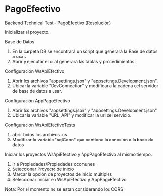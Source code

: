 # PagoEfectivo

Backend Technical Test - PagoEfectivo (Resolución)

Inicializar el proyecto.

Base de Datos

1. En la carpeta DB se encontrará un script que generará la Base de datos a usar.
2. Abrir y ejecutar el cual generará las tablas y procedimientos.

Configuración WsApiEfectivo

1. Abrir los archivos "appsettings.json" y "appsettings.Development.json".
2. Ubicar la variable "DevConnection" y modificar a la cadena del servidor de base de datos a usar.


Configuración AppPagoEfectivo
1. Abrir los archivos "appsettings.json" y "appsettings.Development.json"
2. Ubicar la variable "URL_API" y modificar la url del servicio.


Configuración WsApiEfectivoTests
1. abrir todos los archivos .cs  
2. Modificar la variable "sqlConn" que contiene la conexión a la base de datos

Iniciar los proyectos WsApiEfectivo y AppPagoEfectivo al mismo tiempo.
1. Ir a Propiedades/Propiedades ccomunes
2. Seleccionar Proyecto de inicio
3. Marcar la opción de proyectos de inicio múltiples
4. Seleccionar Iniciar en WsApiEfectivo y AppPagoEfectivo


Nota: Por el momento no se estan considerando los CORS

